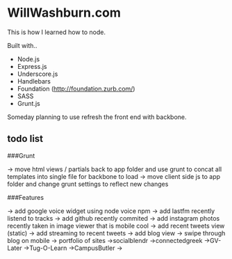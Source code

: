 WillWashburn.com
===========
This is how I learned how to node. 

Built with..
* Node.js
* Express.js
* Underscore.js
* Handlebars
* Foundation (http://foundation.zurb.com/)
* SASS
* Grunt.js

Someday planning to use refresh the front end with backbone.

todo list
---------
###Grunt

->	move html views / partials back to app folder and use grunt to concat all templates into single file for backbone to load
->	move client side js to app folder and change grunt settings to reflect new changes

###Features

->	add google voice widget using node voice npm
->	add lastfm recently listend to tracks
->	add github recently commited
->	add instagram photos recently taken in image viewer that is mobile cool
->	add recent tweets view (static)
->	add streaming to recent tweets
->	add blog view
->	swipe through blog on mobile
-> 	portfolio of sites
	->socialblendr
	->connectedgreek
	->GV-Later
	->Tug-O-Learn
	->CampusButler
	->
